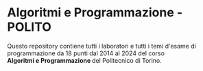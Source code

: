 # Algoritmi e Programmazione - POLITO
Questo repository contiene tutti i laboratori e tutti i temi d'esame di programmazione da 18 punti dal 2014 al 2024 del corso </br><b>Algoritmi e Programmazione </b> del Politecnico di Torino.
